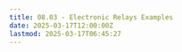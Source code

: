 ```yaml
---
title: 08.03 - Electronic Relays Examples
date: 2025-03-17T12:00:00Z
lastmod: 2025-03-17T06:45:27
---
```

